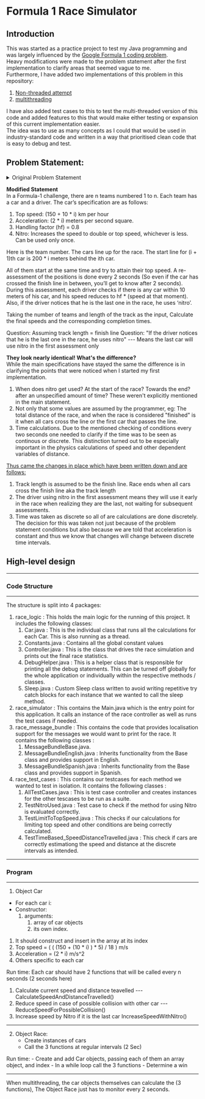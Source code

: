 # Formula 1 Race Simulator

## Introduction
This was started as a practice project to test my Java programming and was largely influenced by the [Google Formula 1 coding problem](https://www.geeksforgeeks.org/google-interview-question-for-java-position/). <br> Heavy modifications were made to the problem statement after the first implementation to clarify areas that seemed vague to me. <br> Furthermore, I have added two implementations of this problem in this repository: 
1. [Non-threaded attempt](https://github.com/DoesDevStuff/Formulal1-strategy-simulator/tree/main/Non%20Threaded%20versions/Improved%20non%20threaded%20version)
2. [multithreading](https://github.com/DoesDevStuff/Formulal1-strategy-simulator/tree/main/src) <br>

I have also added test cases to this to test the multi-threaded version of this code and added features to this that would make either testing or expansion of this current implementation easier.
<br>
The idea was to use as many concepts as I could that would be used in industry-standard code and written in a way that prioritised clean code that is easy to debug and test.

## Problem Statement: 
<details>
<summary>Original Problem Statement</summary>
<br>
In a Formula-1 challenge, there are n teams numbered 1 to n. Each team has a car and a driver. Car’s specification are as follows:
* Top speed: (150 + 10 * i) km per hour
* Acceleration: (2 * i) meter per second square.
* Handling factor (hf) = 0.8
* Nitro : Increases the speed to double or top speed, whichever is less. Can be used only once.

Here i is the team number.
The cars line up for the race. The start line for (i + 1)th car is 200 * i meters behind the ith car.

All of them start at the same time and try to attain their top speed. A re-assessment of the positions is done every 2 seconds (So even if the car has crossed the finish line in between, you’ll get to know after 2 seconds). During this assessment, each driver checks if there is any car within 10 meters of his car, his speed reduces to: hf * (speed at that moment). Also, if the driver notices that he is the last one on the race, he uses ‘nitro’.

Taking the number of teams and length of track as the input, Calculate the final speeds and the corresponding completion times.
</details>

<b> Modified Statement </b> <br>
In a Formula-1 challenge, there are n teams numbered 1 to n. Each team has a car and a driver. The car’s specification are as follows:
1. Top speed: (150 + 10 * i) km per hour
2. Acceleration: (2 * i) meters per second square.
3. Handling factor (hf) = 0.8
4. Nitro: Increases the speed to double or top speed, whichever is less. Can be used only once.

Here is the team number.
The cars line up for the race. The start line for (i + 1)th car is 200 * i meters behind the ith car.

All of them start at the same time and try to attain their top speed.
A re-assessment of the positions is done every 2 seconds (So even if the car has crossed the finish line in between, you’ll get to know after 2 seconds).
During this assessment, each driver checks if there is any car within 10 meters of his car, and his speed reduces to hf * (speed at that moment).
Also, if the driver notices that he is the last one in the race, he uses ‘nitro’.

Taking the number of teams and length of the track as the input, Calculate the final speeds and the corresponding completion times.

Question: Assuming track length = finish line
Question: "If the driver notices that he is the last one in the race, he uses nitro" --- Means the last car will use nitro in the first assessment only
<br>

<b> They look nearly identical! What's the difference? </b> <br>
While the main specifications have stayed the same the difference is in clarifying the points that were noticed when I started my first implementation.
1. When does nitro get used? At the start of the race? Towards the end? after an unspecified amount of time? These weren't explicitly mentioned in the main statement.
2. Not only that some values are assumed by the programmer, eg: The total distance of the race, and when the race is considered "finished" is it when all cars cross the line or the first car that passes the line.
3. Time calculations. Due to the mentioned checking of conditions every two seconds one needed to clarify if the time was to be seen as continous or discrete. This distinction turned out to be especially important in the physics calculations of speed and other dependent variables of distance.

<ins>Thus came the changes in place which have been written down and are follows:</ins> <br>
1. Track length is assumed to be the finish line. Race ends when all cars cross the finish line aka the track length
2. The driver using nitro in the first assessment means they will use it early in the race when realizing they are the last, not waiting for subsequent assessments.
3. Time was taken as discrete so all of are calculations are done discretely. The decision for this was taken not just because of the problem statement conditions but also because we are told that acceleration is constant and thus we know that changes will change between discrete time intervals.

## High-level design
----------------------------------------------------------------------------------------------------
### Code Structure
----------------------------------------------------------------------------------------------------
The structure is split into 4 packages:
1. race_logic : This holds the main logic for the running of this project. It includes the following classes:
	1. Car.java : This is the individual class that runs all the calculations for each Car. This is also running as a thread.
 	2. Constants.java : Contains all the global constant values
  	3. Controller.java : This is the class that drives the race simulation and prints out the final race statistics.
   	4. DebugHelper.java : This is a helper class that is responsible for printing all the debug statements. This can be turned off globally for the whole application or individually within the respective methods / classes.
   	5. Sleep.java : Custom Sleep class written to avoid writing repetitive try catch blocks for each instance that we wanted to call the sleep method.
2. race_simulator : This contains the Main.java which is the entry point for this application. It calls an instance of the race controller as well as runs the test cases if needed.
3. race_message_bundle : This contains the code that provides localisation support for the messages we would want to print for the race. It contains the following classes :
	1. MessageBundleBase.java.
 	2. MessageBundleEnglish.java : Inherits functionality from the Base class and provides support in English.
  	3. MessageBundleSpanish.java : Inherits functionality from the Base class and provides support in Spanish.
4. race_test_cases : This contains our testcases for each method we wanted to test in isolation. It contains the following classes :
	1. AllTestCases.java : This is test case controller and creates instances for the other tescases to be run as a suite.
 	2. TestNitroUsed.java : Test case to check if the method for using Nitro is evaluated correctly.
  	3. TestLimitToTopSpeed.java : This checks if our calculations for limiting top speed and other conditions are being correctly calculated.
   	4. TestTimeBased_SpeedDistanceTravelled.java : This check if cars are correctly estimationg the speed and distance at the discrete intervals as intended.
----------------------------------------------------------------------------------------------------
### Program
----------------------------------------------------------------------------------------------------
1. Object Car
  - For each car i:
  - Constructor:
      1. arguments:
         1. array of car objects
         2. its own index.
  1. It should construct and insert in the array at its index
  2. Top speed = ( ( (150 + (10 * i) ) * 5) / 18 ) m/s
  3. Acceleration = (2 * i) m/s^2
  4. Others specific to each car

Run time:
Each car should have 2 functions that will be called every n seconds (2 seconds here)
1) Calculate current speed and distance teavelled --- CalculateSpeedAndDistanceTravelled()
2) Reduce speed in case of possible collision with other car --- ReduceSpeedForPossibleCollision()
3) Increase speed by Nitro if it is the last car IncreaseSpeedWithNitro()

----------------------------------------------------------------------------------------------------
2. Object Race:
   - Create instances of cars
   - Call the 3 functions at regular intervals (2 Sec)

Run time:
	- Create and add Car objects, passing each of them an array object, and index
	- In a while loop call the 3 functions
	- Determine a win

----------------------------------------------------------------------------------------------------
When multithreading, the car objects themselves can calculate the (3 functions), The Object Race
just has to monitor every 2 seconds.

